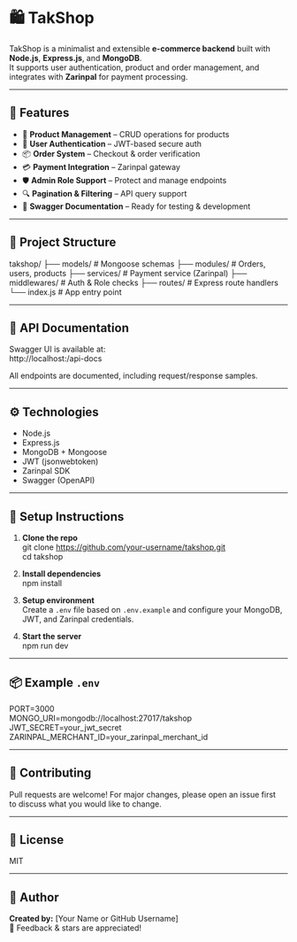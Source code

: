 # 🛍️ TakShop

TakShop is a minimalist and extensible **e-commerce backend** built with **Node.js**, **Express.js**, and **MongoDB**.  
It supports user authentication, product and order management, and integrates with **Zarinpal** for payment processing.

---

## 🚀 Features

- 🧾 **Product Management** – CRUD operations for products
- 👤 **User Authentication** – JWT-based secure auth
- 📦 **Order System** – Checkout & order verification
- 💳 **Payment Integration** – Zarinpal gateway
- 🛡️ **Admin Role Support** – Protect and manage endpoints
- 🔍 **Pagination & Filtering** – API query support
- 📄 **Swagger Documentation** – Ready for testing & development

---

## 📂 Project Structure

takshop/
├── models/               # Mongoose schemas
├── modules/              # Orders, users, products
├── services/             # Payment service (Zarinpal)
├── middlewares/          # Auth & Role checks
├── routes/               # Express route handlers
└── index.js              # App entry point

---

## 🧪 API Documentation

Swagger UI is available at:  
http://localhost:<PORT>/api-docs

All endpoints are documented, including request/response samples.

---

## ⚙️ Technologies

- Node.js
- Express.js
- MongoDB + Mongoose
- JWT (jsonwebtoken)
- Zarinpal SDK
- Swagger (OpenAPI)

---

## 🧰 Setup Instructions

1. **Clone the repo**  
   git clone https://github.com/your-username/takshop.git  
   cd takshop

2. **Install dependencies**  
   npm install

3. **Setup environment**  
   Create a `.env` file based on `.env.example` and configure your MongoDB, JWT, and Zarinpal credentials.

4. **Start the server**  
   npm run dev

---

## 📦 Example `.env`

PORT=3000  
MONGO_URI=mongodb://localhost:27017/takshop  
JWT_SECRET=your_jwt_secret  
ZARINPAL_MERCHANT_ID=your_zarinpal_merchant_id

---

## 🤝 Contributing

Pull requests are welcome! For major changes, please open an issue first  
to discuss what you would like to change.

---

## 📜 License

MIT

---

## 🧠 Author

**Created by:** [Your Name or GitHub Username]  
💬 Feedback & stars are appreciated!
